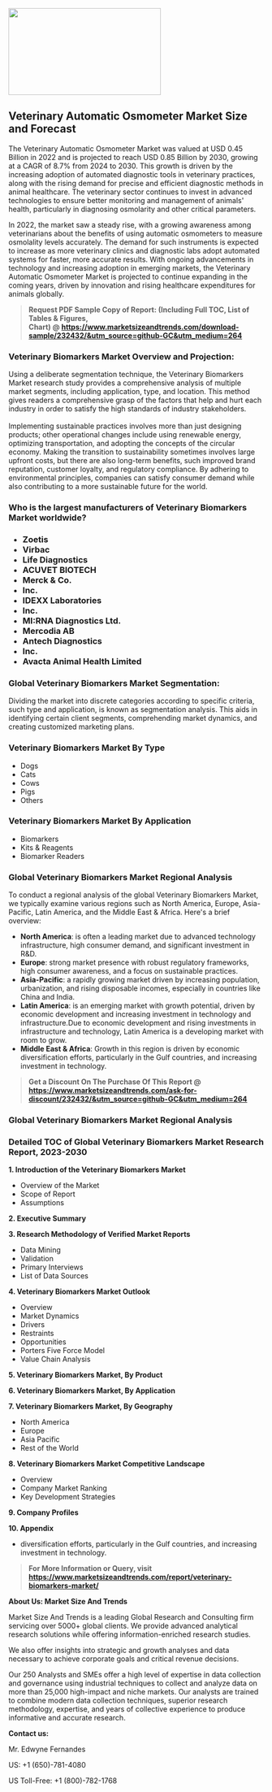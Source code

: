 <p><img class="alignnone size-medium wp-image-20088" src="https://ffe5etoiles.com/wp-content/uploads/2024/12/MST1-300x171.png" alt="" width="300" height="171" /></p><h2>Veterinary Automatic Osmometer Market Size and Forecast</h2><p>The Veterinary Automatic Osmometer Market was valued at USD 0.45 Billion in 2022 and is projected to reach USD 0.85 Billion by 2030, growing at a CAGR of 8.7% from 2024 to 2030. This growth is driven by the increasing adoption of automated diagnostic tools in veterinary practices, along with the rising demand for precise and efficient diagnostic methods in animal healthcare. The veterinary sector continues to invest in advanced technologies to ensure better monitoring and management of animals' health, particularly in diagnosing osmolarity and other critical parameters.</p><p>In 2022, the market saw a steady rise, with a growing awareness among veterinarians about the benefits of using automatic osmometers to measure osmolality levels accurately. The demand for such instruments is expected to increase as more veterinary clinics and diagnostic labs adopt automated systems for faster, more accurate results. With ongoing advancements in technology and increasing adoption in emerging markets, the Veterinary Automatic Osmometer Market is projected to continue expanding in the coming years, driven by innovation and rising healthcare expenditures for animals globally.</p></p><blockquote id="" class=""><strong>Request PDF Sample Copy of Report: (Including Full TOC, List of Tables &amp; Figures, Chart)&nbsp;@&nbsp;<strong><a href="https://www.marketsizeandtrends.com/download-sample/232432/&utm_source=github-GC&utm_medium=264" target="_blank">https://www.marketsizeandtrends.com/download-sample/232432/&utm_source=github-GC&utm_medium=264</a></strong></strong></blockquote><h3 id="" class="">Veterinary Biomarkers Market&nbsp;Overview and Projection:</h3><p id="" class="">Using a deliberate segmentation technique, the Veterinary Biomarkers Market research study provides a comprehensive analysis of multiple market segments, including application, type, and location. This method gives readers a comprehensive grasp of the factors that help and hurt each industry in order to satisfy the high standards of industry stakeholders. <br /> <br />Implementing sustainable practices involves more than just designing products; other operational changes include using renewable energy, optimizing transportation, and adopting the concepts of the circular economy. Making the transition to sustainability sometimes involves large upfront costs, but there are also long-term benefits, such improved brand reputation, customer loyalty, and regulatory compliance. By adhering to environmental principles, companies can satisfy consumer demand while also contributing to a more sustainable future for the world.</p><h3 id="" class="">Who is the largest manufacturers of&nbsp;Veterinary Biomarkers Market worldwide?</h3><h3 class=""><p><ul><li>Zoetis </li><li> Virbac </li><li> Life Diagnostics </li><li> ACUVET BIOTECH </li><li> Merck & Co. </li><li> Inc. </li><li> IDEXX Laboratories </li><li> Inc. </li><li> MI:RNA Diagnostics Ltd. </li><li> Mercodia AB </li><li> Antech Diagnostics </li><li> Inc. </li><li> Avacta Animal Health Limited</li></ul></p></h3><h3 id="" class="">Global&nbsp;Veterinary Biomarkers Market Segmentation:</h3><p id="" class="">Dividing the market into discrete categories according to specific criteria, such type and application, is known as segmentation analysis. This aids in identifying certain client segments, comprehending market dynamics, and creating customized marketing plans.</p><h3 id="" class="">Veterinary Biomarkers Market&nbsp;By Type</h3><p><p><ul><li>Dogs</li><li> Cats</li><li> Cows</li><li> Pigs</li><li> Others</p></li></ul></p></p><h3 id="" class="">Veterinary Biomarkers Market&nbsp;By Application</h3><p class=""><p><ul><li>Biomarkers</li><li> Kits & Reagents</li><li> Biomarker Readers</li></ul></p></p><h3 id="" class="">Global Veterinary Biomarkers Market Regional Analysis</h3><p id="" class="">To conduct a regional analysis of the global Veterinary Biomarkers Market, we typically examine various regions such as North America, Europe, Asia-Pacific, Latin America, and the Middle East &amp; Africa. Here's a brief overview:</p><ul><li><strong>North America</strong>: is often a leading market due to advanced technology infrastructure, high consumer demand, and significant investment in R&amp;D.</li><li><strong>Europe</strong>: strong market presence with robust regulatory frameworks, high consumer awareness, and a focus on sustainable practices.</li><li><strong>Asia-Pacific</strong>: a rapidly growing market driven by increasing population, urbanization, and rising disposable incomes, especially in countries like China and India.</li><li><strong>Latin America</strong>: is an emerging market with growth potential, driven by economic development and increasing investment in technology and infrastructure.Due to economic development and rising investments in infrastructure and technology, Latin America is a developing market with room to grow.</li><li><strong>Middle East &amp; Africa</strong>: Growth in this region is driven by economic diversification efforts, particularly in the Gulf countries, and increasing investment in technology.</li></ul><blockquote id="" class=""><strong>Get a Discount On The Purchase Of This Report @ <strong><a href="https://www.marketsizeandtrends.com/ask-for-discount/232432/&utm_source=github-GC&utm_medium=264" target="_blank">https://www.marketsizeandtrends.com/ask-for-discount/232432/&utm_source=github-GC&utm_medium=264</a></strong></strong></blockquote><h3 id="" class="">Global Veterinary Biomarkers Market Regional Analysis</h3><h3 id="" class="">Detailed TOC of Global Veterinary Biomarkers Market Research Report, 2023-2030</h3><p id="" class=""><strong>1. Introduction of the Veterinary Biomarkers Market</strong></p><ul><li>Overview of the Market</li><li>Scope of Report</li><li>Assumptions</li></ul><p id="" class=""><strong>2. Executive Summary</strong></p><p id="" class=""><strong>3. Research Methodology of Verified Market Reports</strong></p><ul><li>Data Mining</li><li>Validation</li><li>Primary Interviews</li><li>List of Data Sources</li></ul><p id="" class=""><strong>4. Veterinary Biomarkers Market Outlook</strong></p><ul><li>Overview</li><li>Market Dynamics</li><li>Drivers</li><li>Restraints</li><li>Opportunities</li><li>Porters Five Force Model</li><li>Value Chain Analysis</li></ul><p id="" class=""><strong>5. Veterinary Biomarkers Market, By Product</strong></p><p id="" class=""><strong>6. Veterinary Biomarkers Market, By Application</strong></p><p id="" class=""><strong>7. Veterinary Biomarkers Market, By Geography</strong></p><ul><li>North America</li><li>Europe</li><li>Asia Pacific</li><li>Rest of the World</li></ul><p id="" class=""><strong>8. Veterinary Biomarkers Market Competitive Landscape</strong></p><ul><li>Overview</li><li>Company Market Ranking</li><li>Key Development Strategies</li></ul><p id="" class=""><strong>9. Company Profiles</strong></p><p id="" class=""><strong>10. Appendix</strong></p><ul><li>diversification efforts, particularly in the Gulf countries, and increasing investment in technology.</li></ul><blockquote id="" class=""><strong>For More Information or Query, visit <strong><strong><a href="https://www.marketsizeandtrends.com/report/veterinary-biomarkers-market/" target="_blank">https://www.marketsizeandtrends.com/report/veterinary-biomarkers-market/</a></strong></strong></strong></blockquote><p id="" class=""><strong>About Us: Market Size And Trends</strong></p><p id="" class="">Market Size And Trends is a leading Global Research and Consulting firm servicing over 5000+ global clients. We provide advanced analytical research solutions while offering information-enriched research studies.</p><p id="" class="">We also offer insights into strategic and growth analyses and data necessary to achieve corporate goals and critical revenue decisions.</p><p id="" class="">Our 250 Analysts and SMEs offer a high level of expertise in data collection and governance using industrial techniques to collect and analyze data on more than 25,000 high-impact and niche markets. Our analysts are trained to combine modern data collection techniques, superior research methodology, expertise, and years of collective experience to produce informative and accurate research.</p><p id="" class=""><strong>Contact us:</strong></p><p id="" class="">Mr. Edwyne Fernandes</p><p id="" class="">US: +1 (650)-781-4080</p><p id="" class="">US Toll-Free: +1 (800)-782-1768</p>
